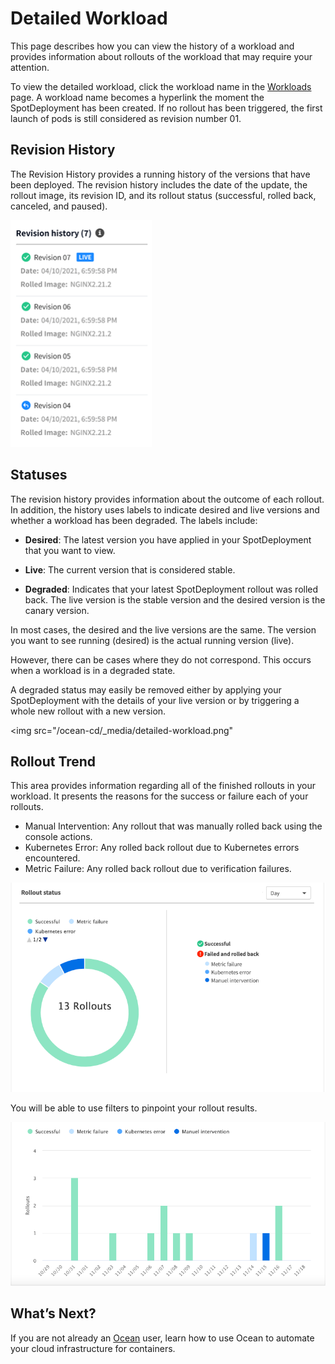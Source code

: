# Detailed Workload

This page describes how you can view the history of a workload and provides information about rollouts of the workload that may require your attention.

To view the detailed workload, click the workload name in the [Workloads](ocean-cd/tutorials/view-workloads/) page. A workload name becomes a hyperlink the moment the SpotDeployment has been created. If no rollout has been triggered, the first launch of pods is still considered as revision number 01.  

## Revision History

The Revision History provides a running history of the versions that have been deployed. The revision history includes the date of the update, the rollout image, its revision ID, and its rollout status (successful, rolled back, canceled, and paused).

<img src="/ocean-cd/_media/detailed-workload-1.png" />

## Statuses

The revision history provides information about the outcome of each rollout. In addition, the history uses labels to indicate desired and live versions and whether a workload has been degraded. The labels include:

* **Desired**: The latest version you have applied in your SpotDeployment that you want to view.  

* **Live**: The current version that is considered stable.

* **Degraded**: Indicates that your latest SpotDeployment rollout was rolled back. The live version is the stable version and the desired version is the canary version.

In most cases, the desired and the live versions are the same. The version you want to see running (desired) is the actual running version (live).   

However, there can be cases where they do not correspond. This occurs when a workload is in a degraded state.  

A degraded status may easily be removed either by applying your SpotDeployment with the details of your live version or by triggering a whole new rollout with a new version.  

<img src="/ocean-cd/_media/detailed-workload.png"

## Rollout Trend

This area provides information regarding all of the finished rollouts in your workload. It presents the reasons for the success or failure each of your rollouts.  

* Manual Intervention: Any rollout that was manually rolled back using the console actions.
* Kubernetes Error: Any rolled back rollout due to Kubernetes errors encountered.
* Metric Failure: Any rolled back rollout due to verification failures. 

<img src="/ocean-cd/_media/detailed-workload-2.png" />

You will be able to use filters to pinpoint your rollout results.

<img src="/ocean-cd/_media/detailed-workload-3.png" />

## What’s Next?

If you are not already an [Ocean](ocean/) user, learn how to use Ocean to automate your cloud infrastructure for containers.
